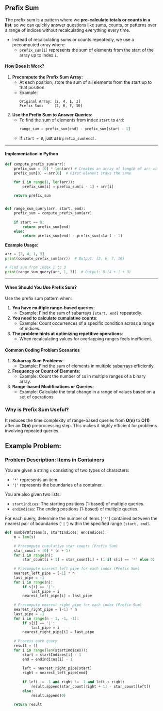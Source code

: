## Prefix Sum 

The prefix sum is a pattern where we **pre-calculate totals or counts in a list**, so we can quickly answer questions like sums, counts, or patterns over a range of indices without recalculating everything every time.

- Instead of recalculating sums or counts repeatedly, we use a precomputed array where:
  - `prefix_sum[i]` represents the sum of elements from the start of the array up to index `i`.


#### **How Does It Work?**
1. **Precompute the Prefix Sum Array:**
   - At each position, store the sum of all elements from the start up to that position.
   - Example:
     ```
     Original Array: [2, 4, 1, 3]
     Prefix Sum:     [2, 6, 7, 10]
     ```
2. **Use the Prefix Sum to Answer Queries:**
   - To find the sum of elements from index `start` to `end`:
     ```python
     range_sum = prefix_sum[end] - prefix_sum[start - 1]
     ```
   - If `start = 0`, just use `prefix_sum[end]`.

---

#### **Implementation in Python**

```python
def compute_prefix_sum(arr):
    prefix_sum = [0] * len(arr) # Creates an array of length of arr with 0 values // Ex: [0,0,0,0,0]
    prefix_sum[0] = arr[0]  # First element stays the same

    for i in range(1, len(arr)):
        prefix_sum[i] = prefix_sum[i - 1] + arr[i]
    
    return prefix_sum


def range_sum_query(arr, start, end):
    prefix_sum = compute_prefix_sum(arr)
    
    if start == 0:
        return prefix_sum[end]
    else:
        return prefix_sum[end] - prefix_sum[start - 1]
```

**Example Usage:**
```python
arr = [2, 4, 1, 3]
print(compute_prefix_sum(arr))  # Output: [2, 6, 7, 10]

# Find sum from index 1 to 3
print(range_sum_query(arr, 1, 3))  # Output: 8 (4 + 1 + 3)
```

---

#### **When Should You Use Prefix Sum?**
Use the prefix sum pattern when:
1. **You have multiple range-based queries**:
   - Example: Find the sum of subarrays `[start, end]` repeatedly.
2. **You need to calculate cumulative counts**:
   - Example: Count occurrences of a specific condition across a range of indices.
3. **The problem hints at optimizing repetitive operations**:
   - When recalculating values for overlapping ranges feels inefficient.

#### **Common Coding Problem Scenarios**
1. **Subarray Sum Problems:**
   - Example: Find the sum of elements in multiple subarrays efficiently.
2. **Frequency or Count of Elements:**
   - Example: Count the number of `1`s in multiple ranges of a binary array.
3. **Range-based Modifications or Queries:**
   - Example: Calculate the total change in a range of values based on a set of operations.

### **Why is Prefix Sum Useful?**
It reduces the time complexity of range-based queries from **O(n)** to **O(1)** after an **O(n)** preprocessing step. This makes it highly efficient for problems involving repeated queries.

## Example Problem: 

### **Problem Description: Items in Containers**

You are given a string `s` consisting of two types of characters:
- `'*'` represents an item.
- `'|'` represents the boundaries of a container.

You are also given two lists:
- `startIndices`: The starting positions (1-based) of multiple queries.
- `endIndices`: The ending positions (1-based) of multiple queries.

For each query, determine the number of items (`'*'`) contained between the nearest pair of boundaries (`'|'`) within the specified range `[start, end]`.

```python
def numberOfItems(s, startIndices, endIndices):
    n = len(s)
    
    # Precompute cumulative star counts (Prefix Sum)
    star_count = [0] * (n + 1)
    for i in range(n):
        star_count[i + 1] = star_count[i] + (1 if s[i] == '*' else 0)
    
    # Precompute nearest left pipe for each index (Prefix Sum)
    nearest_left_pipe = [-1] * n
    last_pipe = -1
    for i in range(n):
        if s[i] == '|':
            last_pipe = i
        nearest_left_pipe[i] = last_pipe
    
    # Precompute nearest right pipe for each index (Prefix Sum)
    nearest_right_pipe = [-1] * n
    last_pipe = -1
    for i in range(n - 1, -1, -1):
        if s[i] == '|':
            last_pipe = i
        nearest_right_pipe[i] = last_pipe
    
    # Process each query
    result = []
    for i in range(len(startIndices)):
        start = startIndices[i] - 1
        end = endIndices[i] - 1
        
        left = nearest_right_pipe[start]
        right = nearest_left_pipe[end]
        
        if left != -1 and right != -1 and left < right:
            result.append(star_count[right + 1] - star_count[left])
        else:
            result.append(0)
    
    return result


```
